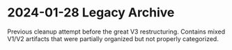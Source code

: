 # 2024-01-28 Legacy Archive

Previous cleanup attempt before the great V3 restructuring. Contains mixed V1/V2 artifacts that were partially organized but not properly categorized. 